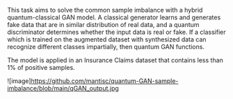 This task aims to solve the common sample imbalance with a hybrid quantum-classical GAN model. A classical
generator learns and generates fake data that are in similar distribution of real data, and a quantum discriminator
determines whether the input data is real or fake. If a classifier which is trained on the augmented dataset with
synthesized data can recognize different classes impartially, then quantum GAN functions.

The model is applied in an Insurance Claims dataset that contains less than 1% of positive samples.

![image]https://github.com/mantisc/quantum-GAN-sample-imbalance/blob/main/qGAN_output.jpg
